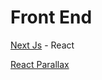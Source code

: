 # Front End
[Next Js](https://nextjs.org/docs/getting-started) - React

[React Parallax](https://www.npmjs.com/package/react-parallax)

